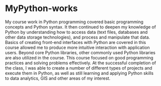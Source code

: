 # MyPython-works
My course work in Python programming covered basic programming concepts and Python syntax. It then continued to deepen my knowledge of Python by understanding how to access data (text files, databases and other data storage technologies), and process and manipulate that data. Basics of creating front-end interfaces with Python are covered in this course allowed me to produce more intuitive interaction with application users. Beyond core Python libraries, other commonly used Python libraries are also utilized in the course. This course focused on good programming practices and solving problems effectively. At the successful completion of the class, I was able to create a number of different types of projects and execute them in Python, as well as still learning and applying Python skills to data analytics, GIS and other areas of my interest.
